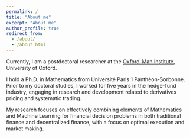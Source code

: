 ```yaml
---
permalink: /
title: "About me"
excerpt: "About me"
author_profile: true
redirect_from: 
  - /about/
  - /about.html
---
```


Currently, I am a postdoctoral researcher at the [Oxford-Man Institute](https://oxford-man.ox.ac.uk/), University of Oxford. 

I hold a Ph.D. in Mathematics from Université Paris 1 Panthéon-Sorbonne. Prior to my doctoral studies, I worked for five years in the hedge-fund industry, engaging in research and development related to derivatives pricing and systematic trading.

My research focuses on effectively combining elements of Mathematics and Machine Learning for financial decision problems in both traditional finance and decentralized finance, with a focus on optimal execution and market making. 